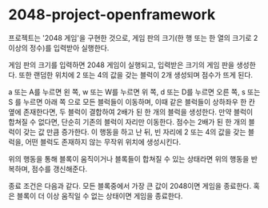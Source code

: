 # 2048-project-openframework

프로젝트는 '2048 게임'을 구현한 것으로, 
게임 판의 크기(한 행 또는 한 열의 크기로 2이상의 정수)를 입력받아 실행한다.

게임 판의 크기를 입력하면 2048 게임이 실행되고, 입력받은 크기의 게임 판을 생성한다.
또한 랜덤한 위치에 2 또는 4의 값을 갖는 블럭이 2개 생성되며 점수가 뜨게 된다.

a 또는 A를 누르면 왼 쪽,
w 또는 W를 누르면 위 쪽,
d 또는 D를 누르면 오른 쪽,
s 또는 S 를 누르면 아래 쪽
으로 모든 블럭들이 이동하며,
이때 같은 블럭들이 상하좌우 한 칸 옆에 존재한다면, 두 블럭이 결합하여 2배가 된 한 개의 블럭을 생성한다.
만약 블럭이 합쳐질 수 없다면, 단순히 기존의 블럭이 자리만 이동한다.
점수는 2배가 된 한 개의 블럭이 갖는 값 만큼 증가한다.
이 행동을 하고 난 뒤, 빈 자리에 2 또는 4의 값을 갖는 블럭을, 어떤 블럭도 존재하지 않는 무작위 위치에 생성시킨다.

위의 행동을 통해 블록이 움직이거나 블록들이 합쳐질 수 있는 상태라면 위의 행동을 반복하며,
점수를 갱신해준다.

종료 조건은 다음과 같다.
모든 블록중에서 가장 큰 값이 2048이면 게임을 종료한다.
혹은 블록이 더 이상 움직일 수 없는 상태이면 게임을 종료한다.
